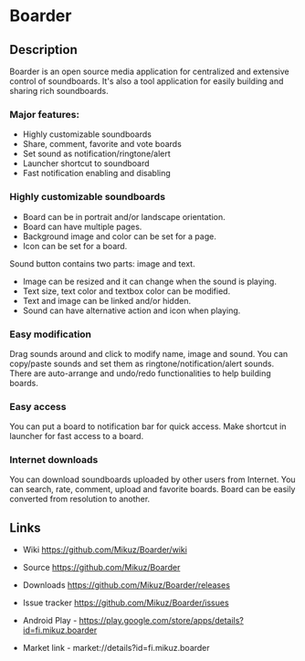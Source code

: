 # Boarder

## Description

Boarder is an open source media application for centralized and extensive control of soundboards.
It's also a tool application for easily building and sharing rich soundboards.

### Major features:

* Highly customizable soundboards
* Share, comment, favorite and vote boards
* Set sound as notification/ringtone/alert
* Launcher shortcut to soundboard
* Fast notification enabling and disabling

### Highly customizable soundboards

* Board can be in portrait and/or landscape orientation.
* Board can have multiple pages.
* Background image and color can be set for a page.
* Icon can be set for a board.

Sound button contains two parts: image and text.
* Image can be resized and it can change when the sound is playing.
* Text size, text color and textbox color can be modified.
* Text and image can be linked and/or hidden.
* Sound can have alternative action and icon when playing.

### Easy modification

Drag sounds around and click to modify name, image and sound.
You can copy/paste sounds and set them as ringtone/notification/alert sounds.
There are auto-arrange and undo/redo functionalities to help building boards.

### Easy access

You can put a board to notification bar for quick access.
Make shortcut in launcher for fast access to a board.

### Internet downloads

You can download soundboards uploaded by other users from Internet.
You can search, rate, comment, upload and favorite boards.
Board can be easily converted from resolution to another.

## Links

* Wiki https://github.com/Mikuz/Boarder/wiki
* Source https://github.com/Mikuz/Boarder
* Downloads https://github.com/Mikuz/Boarder/releases
* Issue tracker https://github.com/Mikuz/Boarder/issues

* Android Play - https://play.google.com/store/apps/details?id=fi.mikuz.boarder
* Market link - market://details?id=fi.mikuz.boarder
